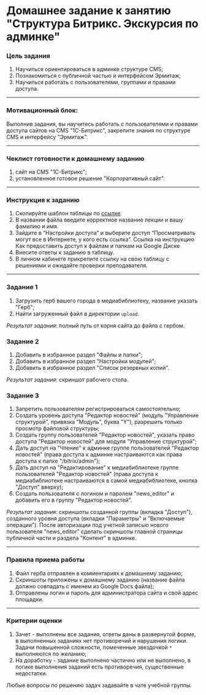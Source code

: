 
# Домашнее задание к занятию "Структура Битрикс. Экскурсия по админке"

### Цель задания

1. Научиться ориентироваться в админке структуре CMS;
2. Познакомиться с публичной частью и интерфейсом Эрмитаж;
3. Научиться работать с пользователями, группами и правами доступа.

------

### Мотивационный блок:

Выполнив задания, вы научитесь работать с пользователями и правами доступа сайтов на CMS "1С-Битрикс", закрепите знания по структуре CMS и интерфейсу "Эрмитаж".

------

### Чеклист готовности к домашнему заданию

1. сайт на CMS "1С-Битрикс";
2. установленное готовое решение "Корпоративный сайт".

------

### Инструкция к заданию

1. Скопируйте шаблон таблицы по [ссылке](https://docs.google.com/spreadsheets/d/1W1VNZWlbu3F52dmsppiqeMVXqS5awccTNhzBexs0c20/edit#gid=0).
2. В названии файла введите корректное название лекции и вашу фамилию и имя.
3. Зайдите в “Настройки доступа” и выберите доступ “Просматривать могут все в Интернете, у кого есть ссылка”. Ссылка на инструкцию Как предоставить доступ к файлам и папкам на Google Диске
4. Внесите ответы к заданию в таблицу.
5. В личном кабинете прикрепите ссылку на свою таблицу с решениями и ожидайте проверки преподавателя.

------

### Задание 1

1. Загрузить герб вашего города в медиабиблиотеку, название указать "Герб";
2. Найти загруженный файл в директории `upload`.

_Результат задания_: полный путь от корня сайта до файла с гербом.

### Задание 2

1. Добавить в избранное раздел "Файлы и папки";
2. Добавить в избранное раздел "Настройки модулей";
3. Добавить в избранное раздел "Список резервных копий".

_Результат задания_: скриншот рабочего стола.

### Задание 3

1. Запретить пользователям регистрироваться самостоятельно;
2. Создать уровень доступа "Редактор новостей" (модуль "Управление структурой", привязка "Модуль", буква "Y"), разрешить только просмотр файловой структуры;
3. Создать группу пользователей "Редактор новостей", указать право доступа "Редактор новостей" для модуля "Управление структурой";
4. Дать доступ на "Чтение" к админке группе пользователей "Редактор новостей" (права доступа к админке настраиваются как права доступа к папке "/bitrix/admin");
5. Дать доступ на "Редактирование" к медиабиблиотеке группе пользователей "Редактор новостей" (права доступа к медиабиблиотеке настраиваются в самой медиабиблиотеке, кнопка "Доступ" вверху);
6. Создать пользователя с логином и паролем "news_editor" и добавить его в группу "Редактор новостей".

_Результат задания_: скриншоты созданной группы (вкладка "Доступ"), созданного уровня доступа (вкладки "Параметры" и "Включаемые операции"). После авторизации под учетной записью нового пользователя "news_editor" сделать скриншоты главной страницы публичной части и раздела "Контент" в админке.

------

### Правила приема работы

1. Файл герба отправлен в комментариях к домашнему заданию;
1. Скриншоты приложены к домашнему заданию (название файла должно совпадать с именем из Google Docs файла);
1. Отправлены логин и пароль для администратора сайта и свой адрес площадки.

------

### Критерии оценки

1. Зачет - выполнены все задания, ответы даны в развернутой форме, в выполненных заданиях нет противоречий и нарушения логики. Задачи повышенной сложности, помеченные звездочкой `*` выполняются по желанию;
2. На доработку - задание выполнено частично или не выполнено, в логике выполнения заданий есть противоречия, существенные недостатки.

Любые вопросы по решению задач задавайте в чате учебной группы.
